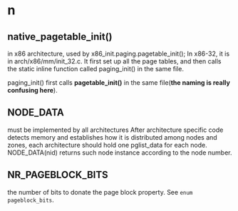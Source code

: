 # n

## native_pagetable_init()
in x86 architecture, used by x86_init.paging.pagetable_init(); In x86-32, it is in arch/x86/mm/init_32.c. It first set up all the page tables, and then calls the static inline function called paging_init() in the same file.

paging_init() first calls **pagetable_init()** in the same file(**the naming is really confusing here**).


## NODE_DATA
must be implemented by all architectures
After architecture specific code detects memory and establishes how it is distributed among nodes and zones, each architecture should hold one pglist_data for each node. NODE_DATA(nid) returns such node instance according to the node number.

## NR_PAGEBLOCK_BITS
the number of bits to donate the page block property. See `enum pageblock_bits`.